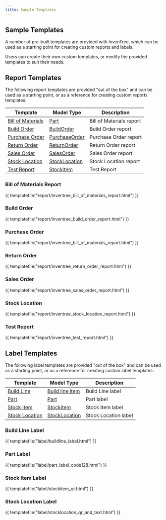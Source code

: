 ```yaml
---
title: Sample Templates
---
```


## Sample Templates

A number of pre-built templates are provided with InvenTree, which can be used as a starting point for creating custom reports and labels.

Users can create their own custom templates, or modify the provided templates to suit their needs.

## Report Templates

The following report templates are provided "out of the box" and can be used as a starting point, or as a reference for creating custom reports templates:

| Template | Model Type | Description |
| --- | --- | --- |
| [Bill of Materials](#bill-of-materials-report) | [Part](../part/part.md) | Bill of Materials report |
| [Build Order](#build-order) | [BuildOrder](../build/build.md) | Build Order report |
| [Purchase Order](#purchase-order) | [PurchaseOrder](../order/purchase_order.md) | Purchase Order report |
| [Return Order](#return-order) | [ReturnOrder](../order/return_order.md) | Return Order report |
| [Sales Order](#sales-order) | [SalesOrder](../order/sales_order.md) | Sales Order report |
| [Stock Location](#stock-location) | [StockLocation](../stock/stock.md#stock-location) | Stock Location report |
| [Test Report](#test-report) | [StockItem](../stock/stock.md#stock-item) | Test Report |

### Bill of Materials Report

{{ templatefile("report/inventree_bill_of_materials_report.html") }}

### Build Order

{{ templatefile("report/inventree_build_order_report.html") }}

### Purchase Order

{{ templatefile("report/inventree_bill_of_materials_report.html") }}

### Return Order

{{ templatefile("report/inventree_return_order_report.html") }}

### Sales Order

{{ templatefile("report/inventree_sales_order_report.html") }}

### Stock Location

{{ templatefile("report/inventree_stock_location_report.html") }}

### Test Report

{{ templatefile("report/inventree_test_report.html") }}

## Label Templates

The following label templates are provided "out of the box" and can be used as a starting point, or as a reference for creating custom label templates:

| Template | Model Type | Description |
| --- | --- | --- |
| [Build Line](#build-line-label) | [Build line item](../build/build.md) | Build Line label |
| [Part](#part-label) | [Part](../part/part.md) | Part label |
| [Stock Item](#stock-item-label) | [StockItem](../stock/stock.md#stock-item) | Stock Item label |
| [Stock Location](#stock-location-label) | [StockLocation](../stock/stock.md#stock-location) | Stock Location label |

### Build Line Label

{{ templatefile("label/buildline_label.html") }}

### Part Label

{{ templatefile("label/part_label_code128.html") }}

### Stock Item Label

{{ templatefile("label/stockitem_qr.html") }}

### Stock Location Label

{{ templatefile("label/stocklocation_qr_and_text.html") }}
